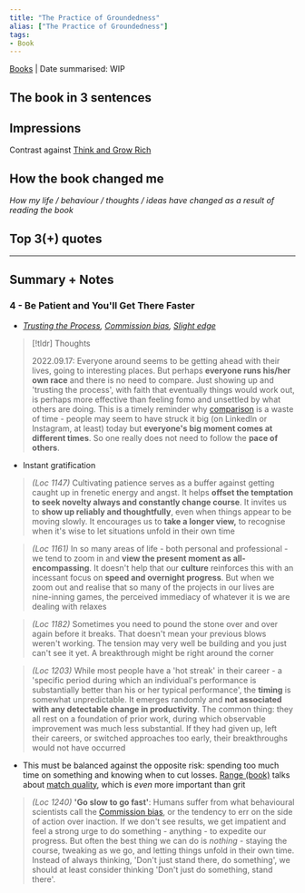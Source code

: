 ```yaml
---
title: "The Practice of Groundedness"
alias: ["The Practice of Groundedness"]
tags:
- Book
---
```

[Books](notes/Books.md) | Date summarised: WIP
## The book in 3 sentences
## Impressions
Contrast against [Think and Grow Rich](notes/B_Think%20and%20Grow%20Rich.md)
## How the book changed me
*How my life / behaviour / thoughts / ideas have changed as a result of reading the book*

## Top 3(+) quotes

---
## Summary + Notes

### 4 - Be Patient and You'll Get There Faster
- *[Trusting the Process](notes/C_Trust%20the%20Process.md), [Commission bias](notes/C_Commission%20bias.md), [Slight edge](notes/C_Slight%20edge.md)*
> [!tldr] Thoughts
>
> 2022.09.17: Everyone around seems to be getting ahead with their lives, going to interesting places. But perhaps **everyone runs his/her own race** and there is no need to compare. Just showing up and 'trusting the process', with faith that eventually things would work out, is perhaps more effective than feeling fomo and unsettled by what others are doing. This is a timely reminder why [comparison](notes/C_The%20greatest%20killer%20of%20happiness%20is%20comparison.md) is a waste of time - people may seem to have struck it big (on LinkedIn or Instagram, at least) today but **everyone's big moment comes at different times**. So one really does not need to follow the **pace of others**. 

- Instant gratification 

> *(Loc 1147)* Cultivating patience serves as a buffer against getting caught up in frenetic energy and angst. It helps **offset the temptation to seek novelty always and constantly change course**. It invites us to **show up reliably and thoughtfully**, even when things appear to be moving slowly. It encourages us to **take a longer view,** to recognise when it's wise to let situations unfold in their own time 

> *(Loc 1161)* In so many areas of life - both personal and professional - we tend to zoom in and **view the present moment as all-encompassing**. It doesn't help that our **culture** reinforces this with an incessant focus on **speed and overnight progress**. But when we zoom out and realise that so many of the projects in our lives are nine-inning games, the perceived immediacy of whatever it is we are dealing with relaxes 

>*(Loc 1182)* Sometimes you need to pound the stone over and over again before it breaks. That doesn't mean your previous blows weren't working. The tension may very well be building and you just can't see it yet. A breakthrough might be right around the corner 

> *(Loc 1203)* While most people have a 'hot streak' in their career - a 'specific period during which an individual's performance is substantially better than his or her typical performance', the **timing** is somewhat unpredictable. It emerges randomly and **not associated with any detectable change in productivity**. The common thing: they all rest on a foundation of prior work, during which observable improvement was much less substantial. If they had given up, left their careers, or switched approaches too early, their breakthroughs would not have occurred

- This must be balanced against the opposite risk: spending too much time on something and knowing when to cut losses. [Range (book)](notes/B_Range.md) talks about [match quality](C_Match%20quality), which is *even* more important than grit

> *(Loc 1240)* **'Go slow to go fast'**: Humans suffer from what behavioural scientists call the [Commission bias](notes/C_Commission%20bias.md), or the tendency to err on the side of action over inaction. If we don't see results, we get impatient and feel a strong urge to do something - anything - to expedite our progress. But often the best thing we can do is *nothing* - staying the course, tweaking as we go, and letting things unfold in their own time. Instead of always thinking, 'Don't just stand there, do something', we should at least consider thinking 'Don't just do something, stand there'. 